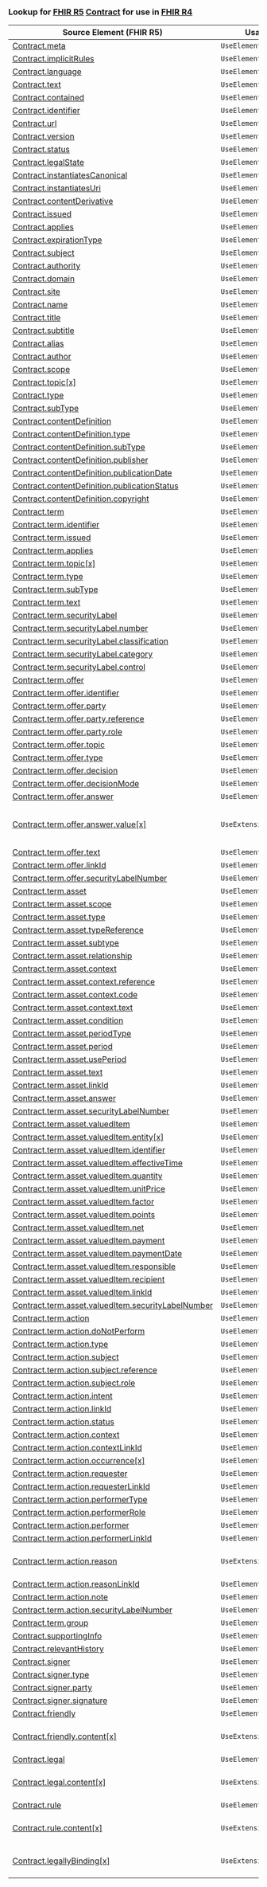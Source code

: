 ### Lookup for [FHIR R5](https://hl7.org/fhir/R5/) [Contract](https://hl7.org/fhir/R5/Contract.html) for use in [FHIR R4](https://hl7.org/fhir/R4/)

| Source Element (FHIR R5) | Usage | Target |
| -------------- | ----- | ------ |
| [Contract.meta](https://hl7.org/fhir/R5/Contract.html#resource) | `UseElementSameName` | [Contract.meta](https://hl7.org/fhir/R4/Contract.html#resource) |
| [Contract.implicitRules](https://hl7.org/fhir/R5/Contract.html#resource) | `UseElementSameName` | [Contract.implicitRules](https://hl7.org/fhir/R4/Contract.html#resource) |
| [Contract.language](https://hl7.org/fhir/R5/Contract.html#resource) | `UseElementSameName` | [Contract.language](https://hl7.org/fhir/R4/Contract.html#resource) |
| [Contract.text](https://hl7.org/fhir/R5/Contract.html#resource) | `UseElementSameName` | [Contract.text](https://hl7.org/fhir/R4/Contract.html#resource) |
| [Contract.contained](https://hl7.org/fhir/R5/Contract.html#resource) | `UseElementSameName` | [Contract.contained](https://hl7.org/fhir/R4/Contract.html#resource) |
| [Contract.identifier](https://hl7.org/fhir/R5/Contract.html#resource) | `UseElementSameName` | [Contract.identifier](https://hl7.org/fhir/R4/Contract.html#resource) |
| [Contract.url](https://hl7.org/fhir/R5/Contract.html#resource) | `UseElementSameName` | [Contract.url](https://hl7.org/fhir/R4/Contract.html#resource) |
| [Contract.version](https://hl7.org/fhir/R5/Contract.html#resource) | `UseElementSameName` | [Contract.version](https://hl7.org/fhir/R4/Contract.html#resource) |
| [Contract.status](https://hl7.org/fhir/R5/Contract.html#resource) | `UseElementSameName` | [Contract.status](https://hl7.org/fhir/R4/Contract.html#resource) |
| [Contract.legalState](https://hl7.org/fhir/R5/Contract.html#resource) | `UseElementSameName` | [Contract.legalState](https://hl7.org/fhir/R4/Contract.html#resource) |
| [Contract.instantiatesCanonical](https://hl7.org/fhir/R5/Contract.html#resource) | `UseElementSameName` | [Contract.instantiatesCanonical](https://hl7.org/fhir/R4/Contract.html#resource) |
| [Contract.instantiatesUri](https://hl7.org/fhir/R5/Contract.html#resource) | `UseElementSameName` | [Contract.instantiatesUri](https://hl7.org/fhir/R4/Contract.html#resource) |
| [Contract.contentDerivative](https://hl7.org/fhir/R5/Contract.html#resource) | `UseElementSameName` | [Contract.contentDerivative](https://hl7.org/fhir/R4/Contract.html#resource) |
| [Contract.issued](https://hl7.org/fhir/R5/Contract.html#resource) | `UseElementSameName` | [Contract.issued](https://hl7.org/fhir/R4/Contract.html#resource) |
| [Contract.applies](https://hl7.org/fhir/R5/Contract.html#resource) | `UseElementSameName` | [Contract.applies](https://hl7.org/fhir/R4/Contract.html#resource) |
| [Contract.expirationType](https://hl7.org/fhir/R5/Contract.html#resource) | `UseElementSameName` | [Contract.expirationType](https://hl7.org/fhir/R4/Contract.html#resource) |
| [Contract.subject](https://hl7.org/fhir/R5/Contract.html#resource) | `UseElementSameName` | [Contract.subject](https://hl7.org/fhir/R4/Contract.html#resource) |
| [Contract.authority](https://hl7.org/fhir/R5/Contract.html#resource) | `UseElementSameName` | [Contract.authority](https://hl7.org/fhir/R4/Contract.html#resource) |
| [Contract.domain](https://hl7.org/fhir/R5/Contract.html#resource) | `UseElementSameName` | [Contract.domain](https://hl7.org/fhir/R4/Contract.html#resource) |
| [Contract.site](https://hl7.org/fhir/R5/Contract.html#resource) | `UseElementSameName` | [Contract.site](https://hl7.org/fhir/R4/Contract.html#resource) |
| [Contract.name](https://hl7.org/fhir/R5/Contract.html#resource) | `UseElementSameName` | [Contract.name](https://hl7.org/fhir/R4/Contract.html#resource) |
| [Contract.title](https://hl7.org/fhir/R5/Contract.html#resource) | `UseElementSameName` | [Contract.title](https://hl7.org/fhir/R4/Contract.html#resource) |
| [Contract.subtitle](https://hl7.org/fhir/R5/Contract.html#resource) | `UseElementSameName` | [Contract.subtitle](https://hl7.org/fhir/R4/Contract.html#resource) |
| [Contract.alias](https://hl7.org/fhir/R5/Contract.html#resource) | `UseElementSameName` | [Contract.alias](https://hl7.org/fhir/R4/Contract.html#resource) |
| [Contract.author](https://hl7.org/fhir/R5/Contract.html#resource) | `UseElementSameName` | [Contract.author](https://hl7.org/fhir/R4/Contract.html#resource) |
| [Contract.scope](https://hl7.org/fhir/R5/Contract.html#resource) | `UseElementSameName` | [Contract.scope](https://hl7.org/fhir/R4/Contract.html#resource) |
| [Contract.topic[x]](https://hl7.org/fhir/R5/Contract.html#resource) | `UseElementSameName` | [Contract.topic[x]](https://hl7.org/fhir/R4/Contract.html#resource) |
| [Contract.type](https://hl7.org/fhir/R5/Contract.html#resource) | `UseElementSameName` | [Contract.type](https://hl7.org/fhir/R4/Contract.html#resource) |
| [Contract.subType](https://hl7.org/fhir/R5/Contract.html#resource) | `UseElementSameName` | [Contract.subType](https://hl7.org/fhir/R4/Contract.html#resource) |
| [Contract.contentDefinition](https://hl7.org/fhir/R5/Contract.html#resource) | `UseElementSameName` | [Contract.contentDefinition](https://hl7.org/fhir/R4/Contract.html#resource) |
| [Contract.contentDefinition.type](https://hl7.org/fhir/R5/Contract.html#resource) | `UseElementSameName` | [Contract.contentDefinition.type](https://hl7.org/fhir/R4/Contract.html#resource) |
| [Contract.contentDefinition.subType](https://hl7.org/fhir/R5/Contract.html#resource) | `UseElementSameName` | [Contract.contentDefinition.subType](https://hl7.org/fhir/R4/Contract.html#resource) |
| [Contract.contentDefinition.publisher](https://hl7.org/fhir/R5/Contract.html#resource) | `UseElementSameName` | [Contract.contentDefinition.publisher](https://hl7.org/fhir/R4/Contract.html#resource) |
| [Contract.contentDefinition.publicationDate](https://hl7.org/fhir/R5/Contract.html#resource) | `UseElementSameName` | [Contract.contentDefinition.publicationDate](https://hl7.org/fhir/R4/Contract.html#resource) |
| [Contract.contentDefinition.publicationStatus](https://hl7.org/fhir/R5/Contract.html#resource) | `UseElementSameName` | [Contract.contentDefinition.publicationStatus](https://hl7.org/fhir/R4/Contract.html#resource) |
| [Contract.contentDefinition.copyright](https://hl7.org/fhir/R5/Contract.html#resource) | `UseElementSameName` | [Contract.contentDefinition.copyright](https://hl7.org/fhir/R4/Contract.html#resource) |
| [Contract.term](https://hl7.org/fhir/R5/Contract.html#resource) | `UseElementSameName` | [Contract.term](https://hl7.org/fhir/R4/Contract.html#resource) |
| [Contract.term.identifier](https://hl7.org/fhir/R5/Contract.html#resource) | `UseElementSameName` | [Contract.term.identifier](https://hl7.org/fhir/R4/Contract.html#resource) |
| [Contract.term.issued](https://hl7.org/fhir/R5/Contract.html#resource) | `UseElementSameName` | [Contract.term.issued](https://hl7.org/fhir/R4/Contract.html#resource) |
| [Contract.term.applies](https://hl7.org/fhir/R5/Contract.html#resource) | `UseElementSameName` | [Contract.term.applies](https://hl7.org/fhir/R4/Contract.html#resource) |
| [Contract.term.topic[x]](https://hl7.org/fhir/R5/Contract.html#resource) | `UseElementSameName` | [Contract.term.topic[x]](https://hl7.org/fhir/R4/Contract.html#resource) |
| [Contract.term.type](https://hl7.org/fhir/R5/Contract.html#resource) | `UseElementSameName` | [Contract.term.type](https://hl7.org/fhir/R4/Contract.html#resource) |
| [Contract.term.subType](https://hl7.org/fhir/R5/Contract.html#resource) | `UseElementSameName` | [Contract.term.subType](https://hl7.org/fhir/R4/Contract.html#resource) |
| [Contract.term.text](https://hl7.org/fhir/R5/Contract.html#resource) | `UseElementSameName` | [Contract.term.text](https://hl7.org/fhir/R4/Contract.html#resource) |
| [Contract.term.securityLabel](https://hl7.org/fhir/R5/Contract.html#resource) | `UseElementSameName` | [Contract.term.securityLabel](https://hl7.org/fhir/R4/Contract.html#resource) |
| [Contract.term.securityLabel.number](https://hl7.org/fhir/R5/Contract.html#resource) | `UseElementSameName` | [Contract.term.securityLabel.number](https://hl7.org/fhir/R4/Contract.html#resource) |
| [Contract.term.securityLabel.classification](https://hl7.org/fhir/R5/Contract.html#resource) | `UseElementSameName` | [Contract.term.securityLabel.classification](https://hl7.org/fhir/R4/Contract.html#resource) |
| [Contract.term.securityLabel.category](https://hl7.org/fhir/R5/Contract.html#resource) | `UseElementSameName` | [Contract.term.securityLabel.category](https://hl7.org/fhir/R4/Contract.html#resource) |
| [Contract.term.securityLabel.control](https://hl7.org/fhir/R5/Contract.html#resource) | `UseElementSameName` | [Contract.term.securityLabel.control](https://hl7.org/fhir/R4/Contract.html#resource) |
| [Contract.term.offer](https://hl7.org/fhir/R5/Contract.html#resource) | `UseElementSameName` | [Contract.term.offer](https://hl7.org/fhir/R4/Contract.html#resource) |
| [Contract.term.offer.identifier](https://hl7.org/fhir/R5/Contract.html#resource) | `UseElementSameName` | [Contract.term.offer.identifier](https://hl7.org/fhir/R4/Contract.html#resource) |
| [Contract.term.offer.party](https://hl7.org/fhir/R5/Contract.html#resource) | `UseElementSameName` | [Contract.term.offer.party](https://hl7.org/fhir/R4/Contract.html#resource) |
| [Contract.term.offer.party.reference](https://hl7.org/fhir/R5/Contract.html#resource) | `UseElementSameName` | [Contract.term.offer.party.reference](https://hl7.org/fhir/R4/Contract.html#resource) |
| [Contract.term.offer.party.role](https://hl7.org/fhir/R5/Contract.html#resource) | `UseElementSameName` | [Contract.term.offer.party.role](https://hl7.org/fhir/R4/Contract.html#resource) |
| [Contract.term.offer.topic](https://hl7.org/fhir/R5/Contract.html#resource) | `UseElementSameName` | [Contract.term.offer.topic](https://hl7.org/fhir/R4/Contract.html#resource) |
| [Contract.term.offer.type](https://hl7.org/fhir/R5/Contract.html#resource) | `UseElementSameName` | [Contract.term.offer.type](https://hl7.org/fhir/R4/Contract.html#resource) |
| [Contract.term.offer.decision](https://hl7.org/fhir/R5/Contract.html#resource) | `UseElementSameName` | [Contract.term.offer.decision](https://hl7.org/fhir/R4/Contract.html#resource) |
| [Contract.term.offer.decisionMode](https://hl7.org/fhir/R5/Contract.html#resource) | `UseElementSameName` | [Contract.term.offer.decisionMode](https://hl7.org/fhir/R4/Contract.html#resource) |
| [Contract.term.offer.answer](https://hl7.org/fhir/R5/Contract.html#resource) | `UseElementSameName` | [Contract.term.offer.answer](https://hl7.org/fhir/R4/Contract.html#resource) |
| [Contract.term.offer.answer.value[x]](https://hl7.org/fhir/R5/Contract.html#resource) | `UseExtension` | [http://hl7.org/fhir/5.0/StructureDefinition/extension-Contract.term.offer.answer.value](StructureDefinition-ext-R5-Contract.te.of.an.value.html) |
| [Contract.term.offer.text](https://hl7.org/fhir/R5/Contract.html#resource) | `UseElementSameName` | [Contract.term.offer.text](https://hl7.org/fhir/R4/Contract.html#resource) |
| [Contract.term.offer.linkId](https://hl7.org/fhir/R5/Contract.html#resource) | `UseElementSameName` | [Contract.term.offer.linkId](https://hl7.org/fhir/R4/Contract.html#resource) |
| [Contract.term.offer.securityLabelNumber](https://hl7.org/fhir/R5/Contract.html#resource) | `UseElementSameName` | [Contract.term.offer.securityLabelNumber](https://hl7.org/fhir/R4/Contract.html#resource) |
| [Contract.term.asset](https://hl7.org/fhir/R5/Contract.html#resource) | `UseElementSameName` | [Contract.term.asset](https://hl7.org/fhir/R4/Contract.html#resource) |
| [Contract.term.asset.scope](https://hl7.org/fhir/R5/Contract.html#resource) | `UseElementSameName` | [Contract.term.asset.scope](https://hl7.org/fhir/R4/Contract.html#resource) |
| [Contract.term.asset.type](https://hl7.org/fhir/R5/Contract.html#resource) | `UseElementSameName` | [Contract.term.asset.type](https://hl7.org/fhir/R4/Contract.html#resource) |
| [Contract.term.asset.typeReference](https://hl7.org/fhir/R5/Contract.html#resource) | `UseElementSameName` | [Contract.term.asset.typeReference](https://hl7.org/fhir/R4/Contract.html#resource) |
| [Contract.term.asset.subtype](https://hl7.org/fhir/R5/Contract.html#resource) | `UseElementSameName` | [Contract.term.asset.subtype](https://hl7.org/fhir/R4/Contract.html#resource) |
| [Contract.term.asset.relationship](https://hl7.org/fhir/R5/Contract.html#resource) | `UseElementSameName` | [Contract.term.asset.relationship](https://hl7.org/fhir/R4/Contract.html#resource) |
| [Contract.term.asset.context](https://hl7.org/fhir/R5/Contract.html#resource) | `UseElementSameName` | [Contract.term.asset.context](https://hl7.org/fhir/R4/Contract.html#resource) |
| [Contract.term.asset.context.reference](https://hl7.org/fhir/R5/Contract.html#resource) | `UseElementSameName` | [Contract.term.asset.context.reference](https://hl7.org/fhir/R4/Contract.html#resource) |
| [Contract.term.asset.context.code](https://hl7.org/fhir/R5/Contract.html#resource) | `UseElementSameName` | [Contract.term.asset.context.code](https://hl7.org/fhir/R4/Contract.html#resource) |
| [Contract.term.asset.context.text](https://hl7.org/fhir/R5/Contract.html#resource) | `UseElementSameName` | [Contract.term.asset.context.text](https://hl7.org/fhir/R4/Contract.html#resource) |
| [Contract.term.asset.condition](https://hl7.org/fhir/R5/Contract.html#resource) | `UseElementSameName` | [Contract.term.asset.condition](https://hl7.org/fhir/R4/Contract.html#resource) |
| [Contract.term.asset.periodType](https://hl7.org/fhir/R5/Contract.html#resource) | `UseElementSameName` | [Contract.term.asset.periodType](https://hl7.org/fhir/R4/Contract.html#resource) |
| [Contract.term.asset.period](https://hl7.org/fhir/R5/Contract.html#resource) | `UseElementSameName` | [Contract.term.asset.period](https://hl7.org/fhir/R4/Contract.html#resource) |
| [Contract.term.asset.usePeriod](https://hl7.org/fhir/R5/Contract.html#resource) | `UseElementSameName` | [Contract.term.asset.usePeriod](https://hl7.org/fhir/R4/Contract.html#resource) |
| [Contract.term.asset.text](https://hl7.org/fhir/R5/Contract.html#resource) | `UseElementSameName` | [Contract.term.asset.text](https://hl7.org/fhir/R4/Contract.html#resource) |
| [Contract.term.asset.linkId](https://hl7.org/fhir/R5/Contract.html#resource) | `UseElementSameName` | [Contract.term.asset.linkId](https://hl7.org/fhir/R4/Contract.html#resource) |
| [Contract.term.asset.answer](https://hl7.org/fhir/R5/Contract.html#resource) | `UseElementSameName` | [Contract.term.asset.answer](https://hl7.org/fhir/R4/Contract.html#resource) |
| [Contract.term.asset.securityLabelNumber](https://hl7.org/fhir/R5/Contract.html#resource) | `UseElementSameName` | [Contract.term.asset.securityLabelNumber](https://hl7.org/fhir/R4/Contract.html#resource) |
| [Contract.term.asset.valuedItem](https://hl7.org/fhir/R5/Contract.html#resource) | `UseElementSameName` | [Contract.term.asset.valuedItem](https://hl7.org/fhir/R4/Contract.html#resource) |
| [Contract.term.asset.valuedItem.entity[x]](https://hl7.org/fhir/R5/Contract.html#resource) | `UseElementSameName` | [Contract.term.asset.valuedItem.entity[x]](https://hl7.org/fhir/R4/Contract.html#resource) |
| [Contract.term.asset.valuedItem.identifier](https://hl7.org/fhir/R5/Contract.html#resource) | `UseElementSameName` | [Contract.term.asset.valuedItem.identifier](https://hl7.org/fhir/R4/Contract.html#resource) |
| [Contract.term.asset.valuedItem.effectiveTime](https://hl7.org/fhir/R5/Contract.html#resource) | `UseElementSameName` | [Contract.term.asset.valuedItem.effectiveTime](https://hl7.org/fhir/R4/Contract.html#resource) |
| [Contract.term.asset.valuedItem.quantity](https://hl7.org/fhir/R5/Contract.html#resource) | `UseElementSameName` | [Contract.term.asset.valuedItem.quantity](https://hl7.org/fhir/R4/Contract.html#resource) |
| [Contract.term.asset.valuedItem.unitPrice](https://hl7.org/fhir/R5/Contract.html#resource) | `UseElementSameName` | [Contract.term.asset.valuedItem.unitPrice](https://hl7.org/fhir/R4/Contract.html#resource) |
| [Contract.term.asset.valuedItem.factor](https://hl7.org/fhir/R5/Contract.html#resource) | `UseElementSameName` | [Contract.term.asset.valuedItem.factor](https://hl7.org/fhir/R4/Contract.html#resource) |
| [Contract.term.asset.valuedItem.points](https://hl7.org/fhir/R5/Contract.html#resource) | `UseElementSameName` | [Contract.term.asset.valuedItem.points](https://hl7.org/fhir/R4/Contract.html#resource) |
| [Contract.term.asset.valuedItem.net](https://hl7.org/fhir/R5/Contract.html#resource) | `UseElementSameName` | [Contract.term.asset.valuedItem.net](https://hl7.org/fhir/R4/Contract.html#resource) |
| [Contract.term.asset.valuedItem.payment](https://hl7.org/fhir/R5/Contract.html#resource) | `UseElementSameName` | [Contract.term.asset.valuedItem.payment](https://hl7.org/fhir/R4/Contract.html#resource) |
| [Contract.term.asset.valuedItem.paymentDate](https://hl7.org/fhir/R5/Contract.html#resource) | `UseElementSameName` | [Contract.term.asset.valuedItem.paymentDate](https://hl7.org/fhir/R4/Contract.html#resource) |
| [Contract.term.asset.valuedItem.responsible](https://hl7.org/fhir/R5/Contract.html#resource) | `UseElementSameName` | [Contract.term.asset.valuedItem.responsible](https://hl7.org/fhir/R4/Contract.html#resource) |
| [Contract.term.asset.valuedItem.recipient](https://hl7.org/fhir/R5/Contract.html#resource) | `UseElementSameName` | [Contract.term.asset.valuedItem.recipient](https://hl7.org/fhir/R4/Contract.html#resource) |
| [Contract.term.asset.valuedItem.linkId](https://hl7.org/fhir/R5/Contract.html#resource) | `UseElementSameName` | [Contract.term.asset.valuedItem.linkId](https://hl7.org/fhir/R4/Contract.html#resource) |
| [Contract.term.asset.valuedItem.securityLabelNumber](https://hl7.org/fhir/R5/Contract.html#resource) | `UseElementSameName` | [Contract.term.asset.valuedItem.securityLabelNumber](https://hl7.org/fhir/R4/Contract.html#resource) |
| [Contract.term.action](https://hl7.org/fhir/R5/Contract.html#resource) | `UseElementSameName` | [Contract.term.action](https://hl7.org/fhir/R4/Contract.html#resource) |
| [Contract.term.action.doNotPerform](https://hl7.org/fhir/R5/Contract.html#resource) | `UseElementSameName` | [Contract.term.action.doNotPerform](https://hl7.org/fhir/R4/Contract.html#resource) |
| [Contract.term.action.type](https://hl7.org/fhir/R5/Contract.html#resource) | `UseElementSameName` | [Contract.term.action.type](https://hl7.org/fhir/R4/Contract.html#resource) |
| [Contract.term.action.subject](https://hl7.org/fhir/R5/Contract.html#resource) | `UseElementSameName` | [Contract.term.action.subject](https://hl7.org/fhir/R4/Contract.html#resource) |
| [Contract.term.action.subject.reference](https://hl7.org/fhir/R5/Contract.html#resource) | `UseElementSameName` | [Contract.term.action.subject.reference](https://hl7.org/fhir/R4/Contract.html#resource) |
| [Contract.term.action.subject.role](https://hl7.org/fhir/R5/Contract.html#resource) | `UseElementSameName` | [Contract.term.action.subject.role](https://hl7.org/fhir/R4/Contract.html#resource) |
| [Contract.term.action.intent](https://hl7.org/fhir/R5/Contract.html#resource) | `UseElementSameName` | [Contract.term.action.intent](https://hl7.org/fhir/R4/Contract.html#resource) |
| [Contract.term.action.linkId](https://hl7.org/fhir/R5/Contract.html#resource) | `UseElementSameName` | [Contract.term.action.linkId](https://hl7.org/fhir/R4/Contract.html#resource) |
| [Contract.term.action.status](https://hl7.org/fhir/R5/Contract.html#resource) | `UseElementSameName` | [Contract.term.action.status](https://hl7.org/fhir/R4/Contract.html#resource) |
| [Contract.term.action.context](https://hl7.org/fhir/R5/Contract.html#resource) | `UseElementSameName` | [Contract.term.action.context](https://hl7.org/fhir/R4/Contract.html#resource) |
| [Contract.term.action.contextLinkId](https://hl7.org/fhir/R5/Contract.html#resource) | `UseElementSameName` | [Contract.term.action.contextLinkId](https://hl7.org/fhir/R4/Contract.html#resource) |
| [Contract.term.action.occurrence[x]](https://hl7.org/fhir/R5/Contract.html#resource) | `UseElementSameName` | [Contract.term.action.occurrence[x]](https://hl7.org/fhir/R4/Contract.html#resource) |
| [Contract.term.action.requester](https://hl7.org/fhir/R5/Contract.html#resource) | `UseElementSameName` | [Contract.term.action.requester](https://hl7.org/fhir/R4/Contract.html#resource) |
| [Contract.term.action.requesterLinkId](https://hl7.org/fhir/R5/Contract.html#resource) | `UseElementSameName` | [Contract.term.action.requesterLinkId](https://hl7.org/fhir/R4/Contract.html#resource) |
| [Contract.term.action.performerType](https://hl7.org/fhir/R5/Contract.html#resource) | `UseElementSameName` | [Contract.term.action.performerType](https://hl7.org/fhir/R4/Contract.html#resource) |
| [Contract.term.action.performerRole](https://hl7.org/fhir/R5/Contract.html#resource) | `UseElementSameName` | [Contract.term.action.performerRole](https://hl7.org/fhir/R4/Contract.html#resource) |
| [Contract.term.action.performer](https://hl7.org/fhir/R5/Contract.html#resource) | `UseElementSameName` | [Contract.term.action.performer](https://hl7.org/fhir/R4/Contract.html#resource) |
| [Contract.term.action.performerLinkId](https://hl7.org/fhir/R5/Contract.html#resource) | `UseElementSameName` | [Contract.term.action.performerLinkId](https://hl7.org/fhir/R4/Contract.html#resource) |
| [Contract.term.action.reason](https://hl7.org/fhir/R5/Contract.html#resource) | `UseExtension` | [http://hl7.org/fhir/5.0/StructureDefinition/extension-Contract.term.action.reason](StructureDefinition-ext-R5-Contract.te.ac.reason.html) |
| [Contract.term.action.reasonLinkId](https://hl7.org/fhir/R5/Contract.html#resource) | `UseElementSameName` | [Contract.term.action.reasonLinkId](https://hl7.org/fhir/R4/Contract.html#resource) |
| [Contract.term.action.note](https://hl7.org/fhir/R5/Contract.html#resource) | `UseElementSameName` | [Contract.term.action.note](https://hl7.org/fhir/R4/Contract.html#resource) |
| [Contract.term.action.securityLabelNumber](https://hl7.org/fhir/R5/Contract.html#resource) | `UseElementSameName` | [Contract.term.action.securityLabelNumber](https://hl7.org/fhir/R4/Contract.html#resource) |
| [Contract.term.group](https://hl7.org/fhir/R5/Contract.html#resource) | `UseElementSameName` | [Contract.term.group](https://hl7.org/fhir/R4/Contract.html#resource) |
| [Contract.supportingInfo](https://hl7.org/fhir/R5/Contract.html#resource) | `UseElementSameName` | [Contract.supportingInfo](https://hl7.org/fhir/R4/Contract.html#resource) |
| [Contract.relevantHistory](https://hl7.org/fhir/R5/Contract.html#resource) | `UseElementSameName` | [Contract.relevantHistory](https://hl7.org/fhir/R4/Contract.html#resource) |
| [Contract.signer](https://hl7.org/fhir/R5/Contract.html#resource) | `UseElementSameName` | [Contract.signer](https://hl7.org/fhir/R4/Contract.html#resource) |
| [Contract.signer.type](https://hl7.org/fhir/R5/Contract.html#resource) | `UseElementSameName` | [Contract.signer.type](https://hl7.org/fhir/R4/Contract.html#resource) |
| [Contract.signer.party](https://hl7.org/fhir/R5/Contract.html#resource) | `UseElementSameName` | [Contract.signer.party](https://hl7.org/fhir/R4/Contract.html#resource) |
| [Contract.signer.signature](https://hl7.org/fhir/R5/Contract.html#resource) | `UseElementSameName` | [Contract.signer.signature](https://hl7.org/fhir/R4/Contract.html#resource) |
| [Contract.friendly](https://hl7.org/fhir/R5/Contract.html#resource) | `UseElementSameName` | [Contract.friendly](https://hl7.org/fhir/R4/Contract.html#resource) |
| [Contract.friendly.content[x]](https://hl7.org/fhir/R5/Contract.html#resource) | `UseExtension` | [http://hl7.org/fhir/5.0/StructureDefinition/extension-Contract.friendly.content](StructureDefinition-ext-R5-Contract.fr.content.html) |
| [Contract.legal](https://hl7.org/fhir/R5/Contract.html#resource) | `UseElementSameName` | [Contract.legal](https://hl7.org/fhir/R4/Contract.html#resource) |
| [Contract.legal.content[x]](https://hl7.org/fhir/R5/Contract.html#resource) | `UseExtension` | [http://hl7.org/fhir/5.0/StructureDefinition/extension-Contract.legal.content](StructureDefinition-ext-R5-Contract.le.content.html) |
| [Contract.rule](https://hl7.org/fhir/R5/Contract.html#resource) | `UseElementSameName` | [Contract.rule](https://hl7.org/fhir/R4/Contract.html#resource) |
| [Contract.rule.content[x]](https://hl7.org/fhir/R5/Contract.html#resource) | `UseExtension` | [http://hl7.org/fhir/5.0/StructureDefinition/extension-Contract.rule.content](StructureDefinition-ext-R5-Contract.ru.content.html) |
| [Contract.legallyBinding[x]](https://hl7.org/fhir/R5/Contract.html#resource) | `UseExtension` | [http://hl7.org/fhir/5.0/StructureDefinition/extension-Contract.legallyBinding](StructureDefinition-ext-R5-Contract.legallyBinding.html) |
